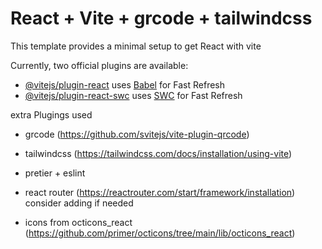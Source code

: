 # React + Vite + grcode + tailwindcss

This template provides a minimal setup to get React with vite

Currently, two official plugins are available:

- [@vitejs/plugin-react](https://github.com/vitejs/vite-plugin-react/blob/main/packages/plugin-react) uses [Babel](https://babeljs.io/) for Fast Refresh
- [@vitejs/plugin-react-swc](https://github.com/vitejs/vite-plugin-react/blob/main/packages/plugin-react-swc) uses [SWC](https://swc.rs/) for Fast Refresh

 extra Plugings used
- grcode (https://github.com/svitejs/vite-plugin-qrcode)
- tailwindcss (https://tailwindcss.com/docs/installation/using-vite)
- pretier + eslint 
- react router  (https://reactrouter.com/start/framework/installation)
consider adding if needed 

- icons from octicons_react (https://github.com/primer/octicons/tree/main/lib/octicons_react)